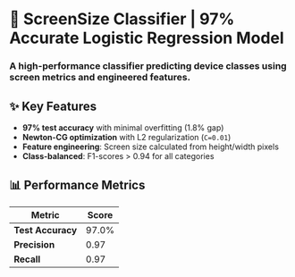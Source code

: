 <h1>📱 ScreenSize Classifier | 97% Accurate Logistic Regression Model</h1>
<h3>A high-performance classifier predicting device classes using screen metrics and engineered features.</h3>

## ✨ Key Features
- **97% test accuracy** with minimal overfitting (1.8% gap)  
- **Newton-CG optimization** with L2 regularization (`C=0.01`)  
- **Feature engineering**: Screen size calculated from height/width pixels  
- **Class-balanced**: F1-scores > 0.94 for all categories  

## 📊 Performance Metrics  
| Metric          | Score |
|-----------------|-------|
| **Test Accuracy** | 97.0% |
| **Precision**     | 0.97  |
| **Recall**        | 0.97  |

